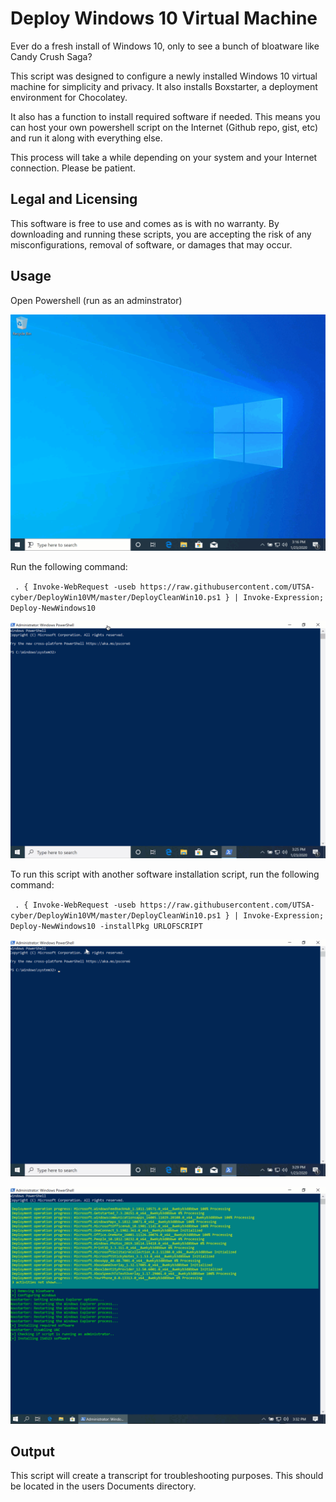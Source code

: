 # Deploy Windows 10 Virtual Machine
Ever do a fresh install of Windows 10, only to see a bunch of bloatware like Candy Crush Saga?

This script was designed to configure a newly installed Windows 10 virtual machine for simplicity and privacy. It also installs Boxstarter, a deployment environment for Chocolatey. 

It also has a function to install required software if needed. This means you can host your own powershell script on the Internet (Github repo, gist, etc) and run it along with everything else.

This process will take a while depending on your system and your Internet connection. Please be patient.

## Legal and Licensing
This software is free to use and comes as is with no warranty. By downloading and running these scripts, you are accepting the risk of any misconfigurations, removal of software, or damages that may occur.

## Usage
Open Powershell (run as an adminstrator) 

![PS as admin](./media/powershellasadmin.gif)

Run the following command:

` . { Invoke-WebRequest -useb https://raw.githubusercontent.com/UTSA-cyber/DeployWin10VM/master/DeployCleanWin10.ps1 } | Invoke-Expression; Deploy-NewWindows10`

![Run Script](./media/runscript.gif)

To run this script with another software installation script, run the following command:

` . { Invoke-WebRequest -useb https://raw.githubusercontent.com/UTSA-cyber/DeployWin10VM/master/DeployCleanWin10.ps1 } | Invoke-Expression; Deploy-NewWindows10 -installPkg URLOFSCRIPT`

![Run Script w/ software package](./media/runscriptwithsoftware.gif)

![Software install example](./media/softwareinstallexample.gif)

## Output
This script will create a transcript for troubleshooting purposes. This should be located in the users Documents directory. 